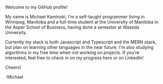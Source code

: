 Welcome to my GitHub profile!

My name is Michael Kaminski, I'm a self-taught programmer living in Winnipeg, Manitoba and a full-time student at the University of Manitoba in the Asper School of Business, having done a semester at Waseda University.

Currently my stack is both Javascript and Typescript and the MERN stack, but plan on learning other languages in the near future. I'm also studying algorithms in my free time when not working on projects. If you're interested, feel free to check in on my progress here or on LinkedIn!

Cheers!

-Michael
